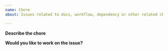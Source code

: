 ```yaml
---
name: Chore
about: Issues related to docs, workflow, dependency or other related changes.

---
```


**Describe the chore**

<!--Please state here what you want to do.-->

**Would you like to work on the issue?**

<!--Please state if this issue should be assigned to you or who you think could help to solve this issue.-->